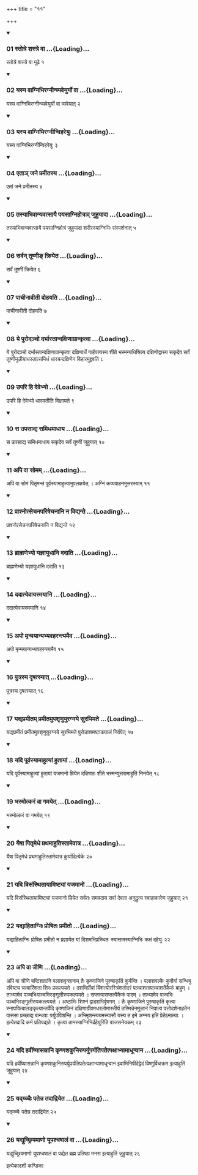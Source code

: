 +++
title = "११"

+++

<div class="js_include" includetitle="true" newlevelforh1="3" unfilled="" url="/vedAH_yajuH/taittirIyam/sUtram/ApastambaH/shrautam/vishvAsa-prastutiH/09/11/01_stotre_shastre_vA.md">
<details open><summary><h3>01 स्तोत्रे शस्त्रे वा ...{Loading}...</h3></summary>

स्तोत्रे शस्त्रे वा मूढे १
</details>
</div>

<div class="js_include collapsed" newlevelforh1="4" title="सर्वाष् टीकाः" url="/vedAH_yajuH/taittirIyam/sUtram/ApastambaH/shrautam/sarvASh_TIkAH/09/11/01_stotre_shastre_vA.md"> </div>



<div class="js_include collapsed" newlevelforh1="4" title="मूलम्" url="/vedAH_yajuH/taittirIyam/sUtram/ApastambaH/shrautam/mUlam/09/11/01_stotre_shastre_vA.md"> </div>


<div class="js_include" includetitle="true" newlevelforh1="3" unfilled="" url="/vedAH_yajuH/taittirIyam/sUtram/ApastambaH/shrautam/vishvAsa-prastutiH/09/11/02_yasya_vAgnibhiragnInvyaveyuryo_vA.md">
<details open><summary><h3>02 यस्य वाग्निभिरग्नीन्व्यवेयुर्यो वा ...{Loading}...</h3></summary>

यस्य वाग्निभिरग्नीन्व्यवेयुर्यो वा व्यवेयात् २
</details>
</div>

<div class="js_include collapsed" newlevelforh1="4" title="सर्वाष् टीकाः" url="/vedAH_yajuH/taittirIyam/sUtram/ApastambaH/shrautam/sarvASh_TIkAH/09/11/02_yasya_vAgnibhiragnInvyaveyuryo_vA.md"> </div>



<div class="js_include collapsed" newlevelforh1="4" title="मूलम्" url="/vedAH_yajuH/taittirIyam/sUtram/ApastambaH/shrautam/mUlam/09/11/02_yasya_vAgnibhiragnInvyaveyuryo_vA.md"> </div>


<div class="js_include" includetitle="true" newlevelforh1="3" unfilled="" url="/vedAH_yajuH/taittirIyam/sUtram/ApastambaH/shrautam/vishvAsa-prastutiH/09/11/03_yasya_vAgnibhiragnInvihareyuH.md">
<details open><summary><h3>03 यस्य वाग्निभिरग्नीन्विहरेयुः ...{Loading}...</h3></summary>

यस्य वाग्निभिरग्नीन्विहरेयुः ३
</details>
</div>

<div class="js_include collapsed" newlevelforh1="4" title="सर्वाष् टीकाः" url="/vedAH_yajuH/taittirIyam/sUtram/ApastambaH/shrautam/sarvASh_TIkAH/09/11/03_yasya_vAgnibhiragnInvihareyuH.md"> </div>



<div class="js_include collapsed" newlevelforh1="4" title="मूलम्" url="/vedAH_yajuH/taittirIyam/sUtram/ApastambaH/shrautam/mUlam/09/11/03_yasya_vAgnibhiragnInvihareyuH.md"> </div>


<div class="js_include" includetitle="true" newlevelforh1="3" unfilled="" url="/vedAH_yajuH/taittirIyam/sUtram/ApastambaH/shrautam/vishvAsa-prastutiH/09/11/04_etA~n_jane_pramItasya.md">
<details open><summary><h3>04 एताञ् जने प्रमीतस्य ...{Loading}...</h3></summary>

एतां जने प्रमीतस्य ४
</details>
</div>

<div class="js_include collapsed" newlevelforh1="4" title="सर्वाष् टीकाः" url="/vedAH_yajuH/taittirIyam/sUtram/ApastambaH/shrautam/sarvASh_TIkAH/09/11/04_etA~n_jane_pramItasya.md"> </div>



<div class="js_include collapsed" newlevelforh1="4" title="मूलम्" url="/vedAH_yajuH/taittirIyam/sUtram/ApastambaH/shrautam/mUlam/09/11/04_etA~n_jane_pramItasya.md"> </div>


<div class="js_include" includetitle="true" newlevelforh1="3" unfilled="" url="/vedAH_yajuH/taittirIyam/sUtram/ApastambaH/shrautam/vishvAsa-prastutiH/09/11/05_tasyAbhivAnyavatsAyai_payasAgnihotra~n_juhuyAdA.md">
<details open><summary><h3>05 तस्याभिवान्यवत्सायै पयसाग्निहोत्रञ् जुहुयादा ...{Loading}...</h3></summary>

तस्याभिवान्यवत्सायै पयसाग्निहोत्रं जुहुयादा शरीरस्याग्निभिः संस्पर्शनात् ५
</details>
</div>

<div class="js_include collapsed" newlevelforh1="4" title="सर्वाष् टीकाः" url="/vedAH_yajuH/taittirIyam/sUtram/ApastambaH/shrautam/sarvASh_TIkAH/09/11/05_tasyAbhivAnyavatsAyai_payasAgnihotra~n_juhuyAdA.md"> </div>



<div class="js_include collapsed" newlevelforh1="4" title="मूलम्" url="/vedAH_yajuH/taittirIyam/sUtram/ApastambaH/shrautam/mUlam/09/11/05_tasyAbhivAnyavatsAyai_payasAgnihotra~n_juhuyAdA.md"> </div>


<div class="js_include" includetitle="true" newlevelforh1="3" unfilled="" url="/vedAH_yajuH/taittirIyam/sUtram/ApastambaH/shrautam/vishvAsa-prastutiH/09/11/06_sarvan_tUShNI~N_kriyeta.md">
<details open><summary><h3>06 सर्वन् तूष्णीङ् क्रियेत ...{Loading}...</h3></summary>

सर्वं तूष्णीं क्रियेत ६
</details>
</div>

<div class="js_include collapsed" newlevelforh1="4" title="सर्वाष् टीकाः" url="/vedAH_yajuH/taittirIyam/sUtram/ApastambaH/shrautam/sarvASh_TIkAH/09/11/06_sarvan_tUShNI~N_kriyeta.md"> </div>



<div class="js_include collapsed" newlevelforh1="4" title="मूलम्" url="/vedAH_yajuH/taittirIyam/sUtram/ApastambaH/shrautam/mUlam/09/11/06_sarvan_tUShNI~N_kriyeta.md"> </div>


<div class="js_include" includetitle="true" newlevelforh1="3" unfilled="" url="/vedAH_yajuH/taittirIyam/sUtram/ApastambaH/shrautam/vishvAsa-prastutiH/09/11/07_pAchInAvItI_dohayati.md">
<details open><summary><h3>07 पाचीनावीती दोहयति ...{Loading}...</h3></summary>

पाचीनावीती दोहयति ७
</details>
</div>

<div class="js_include collapsed" newlevelforh1="4" title="सर्वाष् टीकाः" url="/vedAH_yajuH/taittirIyam/sUtram/ApastambaH/shrautam/sarvASh_TIkAH/09/11/07_pAchInAvItI_dohayati.md"> </div>



<div class="js_include collapsed" newlevelforh1="4" title="मूलम्" url="/vedAH_yajuH/taittirIyam/sUtram/ApastambaH/shrautam/mUlam/09/11/07_pAchInAvItI_dohayati.md"> </div>


<div class="js_include" includetitle="true" newlevelforh1="3" unfilled="" url="/vedAH_yajuH/taittirIyam/sUtram/ApastambaH/shrautam/vishvAsa-prastutiH/09/11/08_ye_purodancho_darbhAstAndaxiNAgrAnkRtvA.md">
<details open><summary><h3>08 ये पुरोदञ्चो दर्भास्तान्दक्षिणाग्रान्कृत्वा ...{Loading}...</h3></summary>

ये पुरोदञ्चो दर्भास्तान्दक्षिणाग्रान्कृत्वा दक्षिणार्धे गार्हपत्यस्य शीते भस्मन्यधिश्रित्य दक्षिणोद्वास्य सकृदेव सर्वं तूष्णीमुन्नीयाधस्तात्समिधं धारयन्दक्षिणेन विहारमुद्द्रवति ८
</details>
</div>

<div class="js_include collapsed" newlevelforh1="4" title="सर्वाष् टीकाः" url="/vedAH_yajuH/taittirIyam/sUtram/ApastambaH/shrautam/sarvASh_TIkAH/09/11/08_ye_purodancho_darbhAstAndaxiNAgrAnkRtvA.md"> </div>



<div class="js_include collapsed" newlevelforh1="4" title="मूलम्" url="/vedAH_yajuH/taittirIyam/sUtram/ApastambaH/shrautam/mUlam/09/11/08_ye_purodancho_darbhAstAndaxiNAgrAnkRtvA.md"> </div>


<div class="js_include" includetitle="true" newlevelforh1="3" unfilled="" url="/vedAH_yajuH/taittirIyam/sUtram/ApastambaH/shrautam/vishvAsa-prastutiH/09/11/09_upari_hi_devebhyo.md">
<details open><summary><h3>09 उपरि हि देवेभ्यो ...{Loading}...</h3></summary>

उपरि हि देवेभ्यो धारयतीति विज्ञायते ९
</details>
</div>

<div class="js_include collapsed" newlevelforh1="4" title="सर्वाष् टीकाः" url="/vedAH_yajuH/taittirIyam/sUtram/ApastambaH/shrautam/sarvASh_TIkAH/09/11/09_upari_hi_devebhyo.md"> </div>



<div class="js_include collapsed" newlevelforh1="4" title="मूलम्" url="/vedAH_yajuH/taittirIyam/sUtram/ApastambaH/shrautam/mUlam/09/11/09_upari_hi_devebhyo.md"> </div>


<div class="js_include" includetitle="true" newlevelforh1="3" unfilled="" url="/vedAH_yajuH/taittirIyam/sUtram/ApastambaH/shrautam/vishvAsa-prastutiH/09/11/10_sa_upasAdya_samidhamAdhAya.md">
<details open><summary><h3>10 स उपसाद्य समिधमाधाय ...{Loading}...</h3></summary>

स उपसाद्य समिधमाधाय सकृदेव सर्वं तूष्णीं जुहुयात् १०
</details>
</div>

<div class="js_include collapsed" newlevelforh1="4" title="सर्वाष् टीकाः" url="/vedAH_yajuH/taittirIyam/sUtram/ApastambaH/shrautam/sarvASh_TIkAH/09/11/10_sa_upasAdya_samidhamAdhAya.md"> </div>



<div class="js_include collapsed" newlevelforh1="4" title="मूलम्" url="/vedAH_yajuH/taittirIyam/sUtram/ApastambaH/shrautam/mUlam/09/11/10_sa_upasAdya_samidhamAdhAya.md"> </div>


<div class="js_include" includetitle="true" newlevelforh1="3" unfilled="" url="/vedAH_yajuH/taittirIyam/sUtram/ApastambaH/shrautam/vishvAsa-prastutiH/09/11/11_api_vA_somam.md">
<details open><summary><h3>11 अपि वा सोमम् ...{Loading}...</h3></summary>

अपि वा सोमं पितृमन्तं पूर्वस्यामाहुत्यामुपलक्षयेत् । अग्निं कव्यवाहनमुत्तरस्याम् ११
</details>
</div>

<div class="js_include collapsed" newlevelforh1="4" title="सर्वाष् टीकाः" url="/vedAH_yajuH/taittirIyam/sUtram/ApastambaH/shrautam/sarvASh_TIkAH/09/11/11_api_vA_somam.md"> </div>



<div class="js_include collapsed" newlevelforh1="4" title="मूलम्" url="/vedAH_yajuH/taittirIyam/sUtram/ApastambaH/shrautam/mUlam/09/11/11_api_vA_somam.md"> </div>


<div class="js_include" includetitle="true" newlevelforh1="3" unfilled="" url="/vedAH_yajuH/taittirIyam/sUtram/ApastambaH/shrautam/vishvAsa-prastutiH/09/11/12_prAshnotsechanapariShechanAni_na_vidyante.md">
<details open><summary><h3>12 प्राश्नोत्सेचनपरिषेचनानि न विद्यन्ते ...{Loading}...</h3></summary>

प्राश्नोत्सेचनपरिषेचनानि न विद्यन्ते १२
</details>
</div>

<div class="js_include collapsed" newlevelforh1="4" title="सर्वाष् टीकाः" url="/vedAH_yajuH/taittirIyam/sUtram/ApastambaH/shrautam/sarvASh_TIkAH/09/11/12_prAshnotsechanapariShechanAni_na_vidyante.md"> </div>



<div class="js_include collapsed" newlevelforh1="4" title="मूलम्" url="/vedAH_yajuH/taittirIyam/sUtram/ApastambaH/shrautam/mUlam/09/11/12_prAshnotsechanapariShechanAni_na_vidyante.md"> </div>


<div class="js_include" includetitle="true" newlevelforh1="3" unfilled="" url="/vedAH_yajuH/taittirIyam/sUtram/ApastambaH/shrautam/vishvAsa-prastutiH/09/11/13_brAhmaNebhyo_yajnAyudhAni_dadAti.md">
<details open><summary><h3>13 ब्राह्मणेभ्यो यज्ञायुधानि ददाति ...{Loading}...</h3></summary>

ब्राह्मणेभ्यो यज्ञायुधानि ददाति १३
</details>
</div>

<div class="js_include collapsed" newlevelforh1="4" title="सर्वाष् टीकाः" url="/vedAH_yajuH/taittirIyam/sUtram/ApastambaH/shrautam/sarvASh_TIkAH/09/11/13_brAhmaNebhyo_yajnAyudhAni_dadAti.md"> </div>



<div class="js_include collapsed" newlevelforh1="4" title="मूलम्" url="/vedAH_yajuH/taittirIyam/sUtram/ApastambaH/shrautam/mUlam/09/11/13_brAhmaNebhyo_yajnAyudhAni_dadAti.md"> </div>


<div class="js_include" includetitle="true" newlevelforh1="3" unfilled="" url="/vedAH_yajuH/taittirIyam/sUtram/ApastambaH/shrautam/vishvAsa-prastutiH/09/11/14_dadAtyevAyasmayAni.md">
<details open><summary><h3>14 ददात्येवायस्मयानि ...{Loading}...</h3></summary>

ददात्येवायस्मयानि १४
</details>
</div>

<div class="js_include collapsed" newlevelforh1="4" title="सर्वाष् टीकाः" url="/vedAH_yajuH/taittirIyam/sUtram/ApastambaH/shrautam/sarvASh_TIkAH/09/11/14_dadAtyevAyasmayAni.md"> </div>



<div class="js_include collapsed" newlevelforh1="4" title="मूलम्" url="/vedAH_yajuH/taittirIyam/sUtram/ApastambaH/shrautam/mUlam/09/11/14_dadAtyevAyasmayAni.md"> </div>


<div class="js_include" includetitle="true" newlevelforh1="3" unfilled="" url="/vedAH_yajuH/taittirIyam/sUtram/ApastambaH/shrautam/vishvAsa-prastutiH/09/11/15_apo_mRnmayAnyabhyavaharantyamaiva.md">
<details open><summary><h3>15 अपो मृन्मयान्यभ्यवहरन्त्यमैव ...{Loading}...</h3></summary>

अपो मृन्मयान्यभ्यवहरन्त्यमैव १५
</details>
</div>

<div class="js_include collapsed" newlevelforh1="4" title="सर्वाष् टीकाः" url="/vedAH_yajuH/taittirIyam/sUtram/ApastambaH/shrautam/sarvASh_TIkAH/09/11/15_apo_mRnmayAnyabhyavaharantyamaiva.md"> </div>



<div class="js_include collapsed" newlevelforh1="4" title="मूलम्" url="/vedAH_yajuH/taittirIyam/sUtram/ApastambaH/shrautam/mUlam/09/11/15_apo_mRnmayAnyabhyavaharantyamaiva.md"> </div>


<div class="js_include" includetitle="true" newlevelforh1="3" unfilled="" url="/vedAH_yajuH/taittirIyam/sUtram/ApastambaH/shrautam/vishvAsa-prastutiH/09/11/16_putrasya_dRShatsyAt.md">
<details open><summary><h3>16 पुत्रस्य दृषत्स्यात् ...{Loading}...</h3></summary>

पुत्रस्य दृषत्स्यात् १६
</details>
</div>

<div class="js_include collapsed" newlevelforh1="4" title="सर्वाष् टीकाः" url="/vedAH_yajuH/taittirIyam/sUtram/ApastambaH/shrautam/sarvASh_TIkAH/09/11/16_putrasya_dRShatsyAt.md"> </div>



<div class="js_include collapsed" newlevelforh1="4" title="मूलम्" url="/vedAH_yajuH/taittirIyam/sUtram/ApastambaH/shrautam/mUlam/09/11/16_putrasya_dRShatsyAt.md"> </div>


<div class="js_include" includetitle="true" newlevelforh1="3" unfilled="" url="/vedAH_yajuH/taittirIyam/sUtram/ApastambaH/shrautam/vishvAsa-prastutiH/09/11/17_yadyapramItam_pramItamupashRNuyuragnaye_surabhimate.md">
<details open><summary><h3>17 यद्यप्रमीतम् प्रमीतमुपशृणुयुरग्नये सुरभिमते ...{Loading}...</h3></summary>

यद्यप्रमीतं प्रमीतमुपशृणुयुरग्नये सुरभिमते पुरोडाशमष्टाकपालं निर्वपेत् १७
</details>
</div>

<div class="js_include collapsed" newlevelforh1="4" title="सर्वाष् टीकाः" url="/vedAH_yajuH/taittirIyam/sUtram/ApastambaH/shrautam/sarvASh_TIkAH/09/11/17_yadyapramItam_pramItamupashRNuyuragnaye_surabhimate.md"> </div>



<div class="js_include collapsed" newlevelforh1="4" title="मूलम्" url="/vedAH_yajuH/taittirIyam/sUtram/ApastambaH/shrautam/mUlam/09/11/17_yadyapramItam_pramItamupashRNuyuragnaye_surabhimate.md"> </div>


<div class="js_include" includetitle="true" newlevelforh1="3" unfilled="" url="/vedAH_yajuH/taittirIyam/sUtram/ApastambaH/shrautam/vishvAsa-prastutiH/09/11/18_yadi_pUrvasyAmAhutyAM_hutAyAM.md">
<details open><summary><h3>18 यदि पूर्वस्यामाहुत्यां हुतायां ...{Loading}...</h3></summary>

यदि पूर्वस्यामाहुत्यां हुतायां यजमानो म्रियेत दक्षिणतः शीते भस्मन्युत्तरामाहुतिं निनयेत् १८
</details>
</div>

<div class="js_include collapsed" newlevelforh1="4" title="सर्वाष् टीकाः" url="/vedAH_yajuH/taittirIyam/sUtram/ApastambaH/shrautam/sarvASh_TIkAH/09/11/18_yadi_pUrvasyAmAhutyAM_hutAyAM.md"> </div>



<div class="js_include collapsed" newlevelforh1="4" title="मूलम्" url="/vedAH_yajuH/taittirIyam/sUtram/ApastambaH/shrautam/mUlam/09/11/18_yadi_pUrvasyAmAhutyAM_hutAyAM.md"> </div>


<div class="js_include" includetitle="true" newlevelforh1="3" unfilled="" url="/vedAH_yajuH/taittirIyam/sUtram/ApastambaH/shrautam/vishvAsa-prastutiH/09/11/19_bhasmotkaraM_vA_gamayet.md">
<details open><summary><h3>19 भस्मोत्करं वा गमयेत् ...{Loading}...</h3></summary>

भस्मोत्करं वा गमयेत् १९
</details>
</div>

<div class="js_include collapsed" newlevelforh1="4" title="सर्वाष् टीकाः" url="/vedAH_yajuH/taittirIyam/sUtram/ApastambaH/shrautam/sarvASh_TIkAH/09/11/19_bhasmotkaraM_vA_gamayet.md"> </div>



<div class="js_include collapsed" newlevelforh1="4" title="मूलम्" url="/vedAH_yajuH/taittirIyam/sUtram/ApastambaH/shrautam/mUlam/09/11/19_bhasmotkaraM_vA_gamayet.md"> </div>


<div class="js_include" includetitle="true" newlevelforh1="3" unfilled="" url="/vedAH_yajuH/taittirIyam/sUtram/ApastambaH/shrautam/vishvAsa-prastutiH/09/11/20_yaiShA_pitRmedhe_prathamAhutistAmevAtra.md">
<details open><summary><h3>20 यैषा पितृमेधे प्रथमाहुतिस्तामेवात्र ...{Loading}...</h3></summary>

यैषा पितृमेधे प्रथमाहुतिस्तामेवात्र कुर्यादित्येके २०
</details>
</div>

<div class="js_include collapsed" newlevelforh1="4" title="सर्वाष् टीकाः" url="/vedAH_yajuH/taittirIyam/sUtram/ApastambaH/shrautam/sarvASh_TIkAH/09/11/20_yaiShA_pitRmedhe_prathamAhutistAmevAtra.md"> </div>



<div class="js_include collapsed" newlevelforh1="4" title="मूलम्" url="/vedAH_yajuH/taittirIyam/sUtram/ApastambaH/shrautam/mUlam/09/11/20_yaiShA_pitRmedhe_prathamAhutistAmevAtra.md"> </div>


<div class="js_include" includetitle="true" newlevelforh1="3" unfilled="" url="/vedAH_yajuH/taittirIyam/sUtram/ApastambaH/shrautam/vishvAsa-prastutiH/09/11/21_yadi_visaMsthitAyAmiShTyAM_yajamAno.md">
<details open><summary><h3>21 यदि विसंस्थितायामिष्ट्यां यजमानो ...{Loading}...</h3></summary>

यदि विसंस्थितायामिष्ट्यां यजमानो म्रियेत सर्वतः समवदाय सर्वा देवता अनुद्रुत्य स्वाहाकारेण जुहुयात् २१
</details>
</div>

<div class="js_include collapsed" newlevelforh1="4" title="सर्वाष् टीकाः" url="/vedAH_yajuH/taittirIyam/sUtram/ApastambaH/shrautam/sarvASh_TIkAH/09/11/21_yadi_visaMsthitAyAmiShTyAM_yajamAno.md"> </div>



<div class="js_include collapsed" newlevelforh1="4" title="मूलम्" url="/vedAH_yajuH/taittirIyam/sUtram/ApastambaH/shrautam/mUlam/09/11/21_yadi_visaMsthitAyAmiShTyAM_yajamAno.md"> </div>


<div class="js_include" includetitle="true" newlevelforh1="3" unfilled="" url="/vedAH_yajuH/taittirIyam/sUtram/ApastambaH/shrautam/vishvAsa-prastutiH/09/11/22_yadyAhitAgniH_proShitaH_pramIto.md">
<details open><summary><h3>22 यद्याहिताग्निः प्रोषितः प्रमीतो ...{Loading}...</h3></summary>

यद्याहिताग्निः प्रोषितः प्रमीतो न प्रज्ञायेत यां दिशमभिप्रस्थितः स्यात्तामस्याग्निभिः कक्षं दहेयुः २२
</details>
</div>

<div class="js_include collapsed" newlevelforh1="4" title="सर्वाष् टीकाः" url="/vedAH_yajuH/taittirIyam/sUtram/ApastambaH/shrautam/sarvASh_TIkAH/09/11/22_yadyAhitAgniH_proShitaH_pramIto.md"> </div>



<div class="js_include collapsed" newlevelforh1="4" title="मूलम्" url="/vedAH_yajuH/taittirIyam/sUtram/ApastambaH/shrautam/mUlam/09/11/22_yadyAhitAgniH_proShitaH_pramIto.md"> </div>


<div class="js_include" includetitle="true" newlevelforh1="3" unfilled="" url="/vedAH_yajuH/taittirIyam/sUtram/ApastambaH/shrautam/vishvAsa-prastutiH/09/11/23_api_vA_trINi.md">
<details open><summary><h3>23 अपि वा त्रीणि ...{Loading}...</h3></summary>

अपि वा त्रीणि षष्टिशतानि पलाशवृन्तानाम् तैः कृष्णाजिने पुरुषाकृतिं कुर्वन्ति । पलाशवल्कैः कुशैर्वा सन्धिषु संवेष्ट्य चत्वारिंशता शिरः प्रकल्पयते । दशभिर्ग्रीवां विंशत्योरस्त्रिंशतोदरं पञ्चाशतापञ्चाशतैकैकं बाहुम् । ताभ्यामेव पञ्चभिःपञ्चभिरङ्गुलीरुपकल्पयते । सप्तत्यासप्तत्यैकैकं पादम् । ताभ्यामेव पञ्चभिः पञ्चभिरङ्गुलीरुपकल्ल्पयते । अष्टाभिः शिश्नं द्वादशभिर्वृषणम् । तैः कृष्णाजिने पुरुषाकृतिं कृत्वा स्नापयित्वालङ्कृत्यान्तर्वेदि कृष्णाजिनं दक्षिणाग्रीवमधरलोमास्तीर्य तस्मिन्नेनमुत्तानं निपात्य पत्तोदशेनाहतेन वाससा प्रच्छाद्य बान्धवाः पर्युपविशन्ति । अभिमृशन्त्ययमस्यासौ यस्य त इमे अग्नय इति प्रेतेऽमात्याः । इत्येतदादि कर्म प्रतिपद्यते । कृत्वा तामस्याग्निभिर्दहेयुरिति वाजसनेयकम् २३
</details>
</div>

<div class="js_include collapsed" newlevelforh1="4" title="सर्वाष् टीकाः" url="/vedAH_yajuH/taittirIyam/sUtram/ApastambaH/shrautam/sarvASh_TIkAH/09/11/23_api_vA_trINi.md"> </div>



<div class="js_include collapsed" newlevelforh1="4" title="मूलम्" url="/vedAH_yajuH/taittirIyam/sUtram/ApastambaH/shrautam/mUlam/09/11/23_api_vA_trINi.md"> </div>


<div class="js_include" includetitle="true" newlevelforh1="3" unfilled="" url="/vedAH_yajuH/taittirIyam/sUtram/ApastambaH/shrautam/vishvAsa-prastutiH/09/11/24_yadi_havIMShyAsannAni_kRShNashakuniruparyuparyatipatetpaxAbhyAmAdhUnvAna.md">
<details open><summary><h3>24 यदि हवींष्यासन्नानि कृष्णशकुनिरुपर्युपर्यतिपतेत्पक्षाभ्यामाधून्वान ...{Loading}...</h3></summary>

यदि हवींष्यासन्नानि कृष्णशकुनिरुपर्युपर्यतिपतेत्पक्षाभ्यामाधून्वान इवाभिनिषीदेद्वेदं विष्णुर्विचक्रम इत्याहुतिं जुहुयात् २४
</details>
</div>

<div class="js_include collapsed" newlevelforh1="4" title="सर्वाष् टीकाः" url="/vedAH_yajuH/taittirIyam/sUtram/ApastambaH/shrautam/sarvASh_TIkAH/09/11/24_yadi_havIMShyAsannAni_kRShNashakuniruparyuparyatipatetpaxAbhyAmAdhUnvAna.md"> </div>



<div class="js_include collapsed" newlevelforh1="4" title="मूलम्" url="/vedAH_yajuH/taittirIyam/sUtram/ApastambaH/shrautam/mUlam/09/11/24_yadi_havIMShyAsannAni_kRShNashakuniruparyuparyatipatetpaxAbhyAmAdhUnvAna.md"> </div>


<div class="js_include" includetitle="true" newlevelforh1="3" unfilled="" url="/vedAH_yajuH/taittirIyam/sUtram/ApastambaH/shrautam/vishvAsa-prastutiH/09/11/25_yadychchaiH_patenna_tadAdriyeta.md">
<details open><summary><h3>25 यद्य्च्चैः पतेन्न तदाद्रियेत ...{Loading}...</h3></summary>

यद्य्च्चैः पतेन्न तदाद्रियेत २५
</details>
</div>

<div class="js_include collapsed" newlevelforh1="4" title="सर्वाष् टीकाः" url="/vedAH_yajuH/taittirIyam/sUtram/ApastambaH/shrautam/sarvASh_TIkAH/09/11/25_yadychchaiH_patenna_tadAdriyeta.md"> </div>



<div class="js_include collapsed" newlevelforh1="4" title="मूलम्" url="/vedAH_yajuH/taittirIyam/sUtram/ApastambaH/shrautam/mUlam/09/11/25_yadychchaiH_patenna_tadAdriyeta.md"> </div>


<div class="js_include" includetitle="true" newlevelforh1="3" unfilled="" url="/vedAH_yajuH/taittirIyam/sUtram/ApastambaH/shrautam/vishvAsa-prastutiH/09/11/26_yadyuchChriyamANo_yUpashchaShAlaM_vA.md">
<details open><summary><h3>26 यद्युच्छ्रियमाणो यूपश्चषालं वा ...{Loading}...</h3></summary>

यद्युच्छ्रियमाणो यूपश्चषालं वा पद्येत ब्रह्म प्रतिष्ठा मनस इत्याहुतिं जुहुयात् २६
</details>
</div>

<div class="js_include collapsed" newlevelforh1="4" title="सर्वाष् टीकाः" url="/vedAH_yajuH/taittirIyam/sUtram/ApastambaH/shrautam/sarvASh_TIkAH/09/11/26_yadyuchChriyamANo_yUpashchaShAlaM_vA.md"> </div>



<div class="js_include collapsed" newlevelforh1="4" title="मूलम्" url="/vedAH_yajuH/taittirIyam/sUtram/ApastambaH/shrautam/mUlam/09/11/26_yadyuchChriyamANo_yUpashchaShAlaM_vA.md"> </div>





  
इत्येकादशी कण्डिका 

